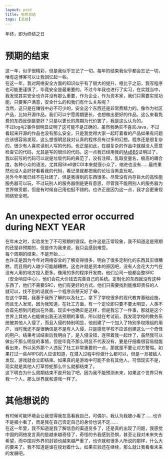 ```yaml
---
layout: post
title: 年终总结
tags: [总结]
---
```


  年终，即为终结之日<!--more-->    
  
# 预期的结束
  这一年，似乎很精彩，但是我似乎忘记了一切。每年的结束我似乎都会忘记一切，唯有这博客可以让我回忆起一些。   
  在这一年，我对网络安全方面的知识似乎有了很大的提升，相比于之前，我写程序也可能更谨慎了，毕竟安全是最重要的。不过今年我也进行了实习，在实践当中，我发现其实安全也许并没有那么重要，作为企业，作为资本家，我们只需要实现功能，只要客户满意，安全什么的和我们有什么关系呢？   
  当然，这只是在赚钱中必不可少的，安全这个东西还是非常费精力的。像作为社区产品，比如开源作品，我们可以宁愿周期更长，也想做出更好的作品。这么来看免费的东西反倒是更好？只是以更长的周期为代价罢了，我是这么认为的。   
  不过log4j2事件很明显证明了这可能不是正确的，虽然我确实不喜欢Java，不过看起来开源的作品也没有那么安全，只是我觉得大家一起盯着看的产品如果有问题应该很容易发现，这么想很明显我对认真的程序员有过多的幻想。程序还是很复杂的，很少有人喜欢读别人写的代码。也正是如此，在越复杂的作品中就越没人愿意检查它的代码，尤其是写的很烂的代码，这一点我已经用我的[MaBBS](https://github.com/Mabbs/Mabbs.Project)证明过了，我以前写的代码可以说是垃圾代码的典范了，没有注释，乱取变量名，极高的耦合度，各种小众的语法，尤其用Shell做CGI本来就很小众了，缩进也没有……最终果然也没人会好好看看我的代码，看记录就都把我的论坛当黑盒玩呢。   
  另外今年我已经不在社团了，但是我得到的东西很多。尽管没有内存巨大的高性能服务器可以玩，不过玩别人的服务器倒是更有意思，尽管我不能用别人的服务器为世界做贡献，但是有时候自己用也挺不错的。也许正是因为这一点，我才会更重视网络安全吧。
  
# An unexpected error occurred during NEXT YEAR
  在年末之时，实验发生了不可预期的错误。也许这是正常现象，我不知道这是预期的还是非预期的，但是作为我来说，我只会感到难受。   
  每个周期的结束，不是开始……   
  也许正是因为今年对网络安全的了解变得很多，明白了很多定制化的东西其实很糟糕，而且用的人越少可能越糟糕。这也许就是资本的原因吧，没有人会花大力气在没有人用的地方投入更多。像用的多的程序开发商，他们公司一般都会整SRC（安全响应中心），他们会花大价钱去完善自己的系统。定制化的东西就没有这种东西了，他们不需要SRC，他们有更好的方式，他们只需要找到能推卸责任的人就可以，找不到的话就杀一个程序员祭天好了😂。   
  在这个学期，我基于我所了解的以及社工，拿下了学校很多的现代教育基础设施，而且无人发现，因为我知道，在社工方面，有一个定论即只要不要太明显，人类不会首先想到问题出在外面。现实中也确实是这样，但是我忘了一件事，那就是这个世界上其他人也能做出我无法预期的事情，所以就在考试前，我发现学校的教务系统被其他人入侵了，而且入侵的特别明显，他创建了一个加入了特别多权限组的用户，当时我还不是很确信是不是有人入侵，只是感觉学校不应该创建这么一个奇怪的用户。结果考试结束后我明白了，是入侵没错，连带着我一起炸了，虽然我可以做出不那么明显的事情，但是毕竟不那么明显不代表没有，要是仔细看很容易就能看出来，所以另外那个人违反了社工非常重要的一点，那就是不要让对方警惕。如果打过一些ARPG的人应该知道，在潜入过程中你做什么都可以，但是一旦被敌人发现，游戏就会立即结束。如果真的是游戏中可能不会有其他人，可惜现实不是，现实就是其他人打草惊蛇那么什么就都结束了。   
  这下明白为什么周期结束不是开始了吧，因为我不能预测未来，如果这个世界只有我一个人，那么世界就和游戏一样了。   
  
# 其他想说的
  有时候可能环境会让我觉得我在高看我自己，可偶尔，我认为我被小看了……也许不是被小看了，而是我在自己否定自己的身份也说不定……   
  在这一年里，我不知道是我了解信息的渠道变多了，还是真的出现了问题，我感觉中国的网络发言真的是越来越奇怪了，奇怪的令我感到恐惧，甚至让我对未来失去希望，而中国对外界的封锁也越来越严重了，也许就和很多人所说的那样，什么大的要来了。我不知道是谁在规划着什么，如果实验还在继续，那么就让我看看未来的发展吧。
